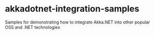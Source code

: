 # akkadotnet-integration-samples
Samples for demonstrating how to integrate Akka.NET into other popular OSS and .NET technologies
